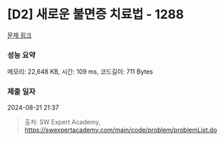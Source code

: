 # [D2] 새로운 불면증 치료법 - 1288 

[문제 링크](https://swexpertacademy.com/main/code/problem/problemDetail.do?contestProbId=AV18_yw6I9MCFAZN) 

### 성능 요약

메모리: 22,648 KB, 시간: 109 ms, 코드길이: 711 Bytes

### 제출 일자

2024-08-21 21:37



> 출처: SW Expert Academy, https://swexpertacademy.com/main/code/problem/problemList.do